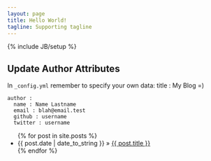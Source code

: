 ```yaml
---
layout: page
title: Hello World!
tagline: Supporting tagline
---
```

{% include JB/setup %}

## Update Author Attributes

In `_config.yml` remember to specify your own data:
	title : My Blog =)
	
	author :
	  name : Name Lastname
	  email : blah@email.test
	  github : username
	  twitter : username


<ul class="posts">
  {% for post in site.posts %}
    <li><span>{{ post.date | date_to_string }}</span> &raquo; <a href="{{ BASE_PATH }}{{ post.url }}">{{ post.title }}</a></li>
  {% endfor %}
</ul>
